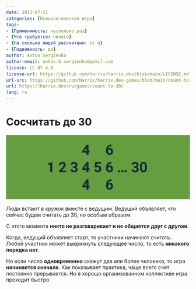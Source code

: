 ```yaml
---
date: 2013-07-21
categories: [Психологическая игра]
tags:
- {Применимость: несколько раз}
- {Что требуется: ничего}
- {На сколько людей рассчитано: от 4}
- {Подвижность: да}
author: Anton Sergienko
author-email: anton.b.sergienko@gmail.com
license: CC BY 4.0
license-url: https://github.com/Harrix/harrix.dev/blob/main/LICENSE.md
url-src: https://github.com/Harrix/harrix.dev-games/blob/main/count-to-30/count-to-30.md
url: https://harrix.dev/ru/games/count-to-30/
lang: ru
---
```


# Сосчитать до 30

![Featured image](featured-image.svg)

Люди встают в кружок вместе с ведущим. Ведущий объявляет, что сейчас будем считать до 30, но особым образом.

С этого момента **никто не разговаривает и не общается друг с другом**.

Когда, ведущий объявляет старт, то участники начинают считать. Любой участник может выкрикнуть следующее число, то есть **никакого порядка нет**.

Но если число **одновременно** скажут два или более человека, то игра **начинается сначала**. Как показывает практика, чаще всего счет постоянно прерывается. Но в хорошо организованном коллективе игра проходит быстро.
